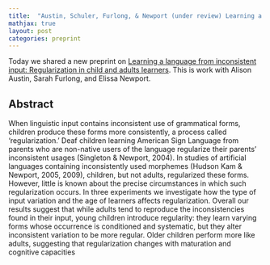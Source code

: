 ```yaml
---
title:  "Austin, Schuler, Furlong, & Newport (under review) Learning a language from inconsistent input: Regularization in child and adult learners | Preprint"
mathjax: true
layout: post
categories: preprint
---
```


Today we shared a new preprint on [Learning a language from inconsistent input: Regularization in child and adults learners](https://psyarxiv.com/kgz9x). This is work with Alison Austin, Sarah Furlong, and Elissa Newport. 

## Abstract
When linguistic input contains inconsistent use of grammatical forms, children produce these forms more consistently, a process called ‘regularization.’ Deaf children learning American Sign Language from parents who are non-native users of the language regularize their parents’ inconsistent usages (Singleton & Newport, 2004). In studies of artificial languages containing inconsistently used morphemes (Hudson Kam & Newport, 2005, 2009), children, but not adults, regularized these forms. However, little is known about the precise circumstances in which such regularization occurs. In three experiments we investigate how the type of input variation and the age of learners affects regularization. Overall our results suggest that while adults tend to reproduce the inconsistencies found in their input, young children introduce regularity: they learn varying forms whose occurrence is conditioned and systematic, but they alter inconsistent variation to be more regular. Older children perform more like adults, suggesting that regularization changes with maturation and cognitive capacities

